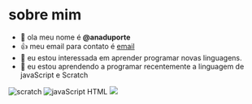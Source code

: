  # sobre mim
- 👋 ola meu nome é **@anaduporte**
- :+1: meu email para contato é [email](anagabrielynery@gmail.com)
- 👀 eu estou interessada em aprender programar novas linguagens.
- 🌱 eu estou aprendendo a programar recentemente a linguagem de javaScript e Scratch

![scratch](https://img.shields.io/badge/Scratch-4D97FF?style=for-the-badge&logo=Scratch&logoColor=white)
![javaScript](https://img.shields.io/badge/JavaScript-323330?style=for-the-badge&logo=javascript&logoColor=F7DF1E)
HTML <img src="{BadgeURLHere}" />
